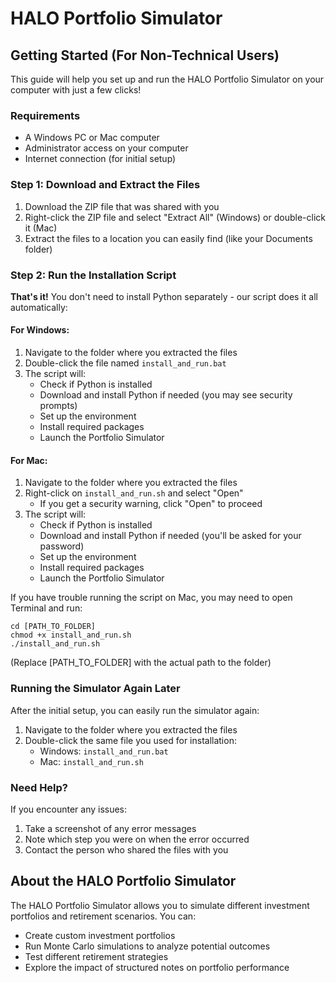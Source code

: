 # HALO Portfolio Simulator

## Getting Started (For Non-Technical Users)

This guide will help you set up and run the HALO Portfolio Simulator on your computer with just a few clicks!

### Requirements

- A Windows PC or Mac computer
- Administrator access on your computer
- Internet connection (for initial setup)

### Step 1: Download and Extract the Files

1. Download the ZIP file that was shared with you
2. Right-click the ZIP file and select "Extract All" (Windows) or double-click it (Mac)
3. Extract the files to a location you can easily find (like your Documents folder)

### Step 2: Run the Installation Script

**That's it!** You don't need to install Python separately - our script does it all automatically:

#### For Windows:
1. Navigate to the folder where you extracted the files
2. Double-click the file named `install_and_run.bat`
3. The script will:
   - Check if Python is installed
   - Download and install Python if needed (you may see security prompts)
   - Set up the environment
   - Install required packages
   - Launch the Portfolio Simulator

#### For Mac:
1. Navigate to the folder where you extracted the files
2. Right-click on `install_and_run.sh` and select "Open"
   - If you get a security warning, click "Open" to proceed
3. The script will:
   - Check if Python is installed
   - Download and install Python if needed (you'll be asked for your password)
   - Set up the environment
   - Install required packages
   - Launch the Portfolio Simulator

If you have trouble running the script on Mac, you may need to open Terminal and run:
```
cd [PATH_TO_FOLDER]
chmod +x install_and_run.sh
./install_and_run.sh
```
(Replace [PATH_TO_FOLDER] with the actual path to the folder)

### Running the Simulator Again Later

After the initial setup, you can easily run the simulator again:

1. Navigate to the folder where you extracted the files
2. Double-click the same file you used for installation:
   - Windows: `install_and_run.bat`
   - Mac: `install_and_run.sh`

### Need Help?

If you encounter any issues:
1. Take a screenshot of any error messages
2. Note which step you were on when the error occurred
3. Contact the person who shared the files with you

## About the HALO Portfolio Simulator

The HALO Portfolio Simulator allows you to simulate different investment portfolios and retirement scenarios. You can:

- Create custom investment portfolios
- Run Monte Carlo simulations to analyze potential outcomes
- Test different retirement strategies
- Explore the impact of structured notes on portfolio performance 